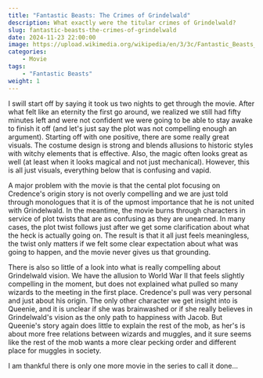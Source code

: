 ```yaml
---
title: "Fantastic Beasts: The Crimes of Grindelwald"
description: What exactly were the titular crimes of Grindelwald?
slug: fantastic-beasts-the-crimes-of-grindelwald
date: 2024-11-23 22:00:00
image: https://upload.wikimedia.org/wikipedia/en/3/3c/Fantastic_Beasts_-_The_Crimes_of_Grindelwald_Poster.png
categories:
    - Movie
tags:
    - "Fantastic Beasts"
weight: 1
---
```


I swill start off by saying it took us two nights to get through the movie. After what felt like an eternity the first go around, we realized we still had fifty minutes left and were not confident we were going to be able to stay awake to finish it off (and let's just say the plot was not compelling enough an argument). Starting off with one positive, there are some really great visuals. The costume design is strong and blends allusions to historic styles with witchy elements that is effective. Also, the magic often looks great as well (at least when it looks magical and not just mechanical). However, this is all just visuals, everything below that is confusing and vapid.

A major problem with the movie is that the cental plot focusing on Credence's origin story is not overly compelling and we are just told through monologues that it is of the upmost importance that he is not united with Grindelwald. In the meantime, the movie burns through characters in service of plot twists that are as confusing as they are unearned. In many cases, the plot twist follows just after we get some clarification about what the heck is actually going on. The result is that it all just feels meaningless, the twist only matters if we felt some clear expectation about what was going to happen, and the movie never gives us that grounding.

There is also so little of a look into what is really compelling about Grindelwald vision. We have the allusion to World War II that feels slightly compelling in the moment, but does not explained what pulled so many wizards to the meeting in the first place. Credence's pull was very personal and just about his origin. The only other character we get insight into is Queenie, and it is unclear if she was brainwashed or if she really believes in Grindelwald's vision as the only path to happiness with Jacob. But Queenie's story again does little to explain the rest of the mob, as her's is about more free relations between wizards and muggles, and it sure seems like the rest of the mob wants a more clear pecking order and different place for muggles in society.

I am thankful there is only one more movie in the series to call it done...